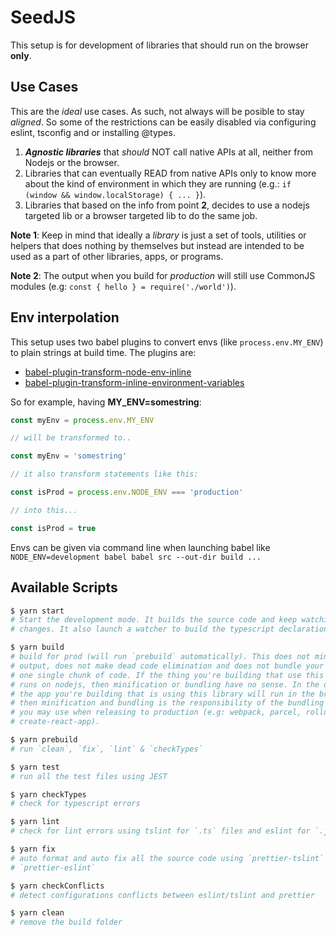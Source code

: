 # SeedJS

This setup is for development of libraries that should run on the browser
**only**.

## Use Cases

This are the _ideal_ use cases. As such, not always will be posible to stay
_aligned_. So some of the restrictions can be easily disabled via configuring
eslint, tsconfig and or installing @types.

1. _**Agnostic libraries**_ that _should_ NOT call native APIs at all, neither
   from Nodejs or the browser.
2. Libraries that can eventually READ from native APIs only to know more about
   the kind of environment in which they are running (e.g.:
   `if (window && window.localStorage) { ... }`).
3. Libraries that based on the info from point **2**, decides to use a nodejs
   targeted lib or a browser targeted lib to do the same job.

**Note 1**: Keep in mind that ideally a _library_ is just a set of tools,
utilities or helpers that does nothing by themselves but instead are intended to
be used as a part of other libraries, apps, or programs.

**Note 2**: The output when you build for _production_ will still use CommonJS
modules (e.g: `const { hello } = require('./world')`).

## Env interpolation

This setup uses two babel plugins to convert envs (like `process.env.MY_ENV`)
to plain strings at build time. The plugins are:

- [babel-plugin-transform-node-env-inline]
- [babel-plugin-transform-inline-environment-variables]

So for example, having **MY_ENV=somestring**:

```js
const myEnv = process.env.MY_ENV

// will be transformed to..

const myEnv = 'somestring'

// it also transform statements like this:

const isProd = process.env.NODE_ENV === 'production'

// into this...

const isProd = true
```

Envs can be given via command line when launching babel like
`NODE_ENV=development babel babel src --out-dir build ...`

## Available Scripts

```bash
$ yarn start
# Start the development mode. It builds the source code and keep watching for
# changes. It also launch a watcher to build the typescript declaration files.

$ yarn build
# build for prod (will run `prebuild` automatically). This does not minify the
# output, does not make dead code elimination and does not bundle your files in
# one single chunk of code. If the thing you're building that use this library
# runs on nodejs, then minification or bundling have no sense. In the other hand
# the app you're building that is using this library will run in the browser,
# then minification and bundling is the responsibility of the bundling tool that
# you may use when releasing to production (e.g: webpack, parcel, rollup,
# create-react-app).

$ yarn prebuild
# run `clean`, `fix`, `lint` & `checkTypes`

$ yarn test
# run all the test files using JEST

$ yarn checkTypes
# check for typescript errors

$ yarn lint
# check for lint errors using tslint for `.ts` files and eslint for `.js`.

$ yarn fix
# auto format and auto fix all the source code using `prettier-tslint` and
# `prettier-eslint`

$ yarn checkConflicts
# detect configurations conflicts between eslint/tslint and prettier

$ yarn clean
# remove the build folder
```

[babel-plugin-transform-node-env-inline]: https://babeljs.io/docs/en/babel-plugin-transform-node-env-inline
[babel-plugin-transform-inline-environment-variables]: https://www.npmjs.com/package/babel-plugin-transform-inline-environment-variables
